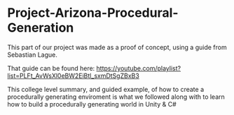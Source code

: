 # Project-Arizona-Procedural-Generation
 This part of our project was made as a proof of concept, using a guide from Sebastian Lague.
 
 That guide can be found here: https://youtube.com/playlist?list=PLFt_AvWsXl0eBW2EiBtl_sxmDtSgZBxB3
 
 This college level summary, and guided example, of how to create a procedurally generating enviroment is what we followed along with to learn how to build a procedurally generating world in Unity & C#
 
 
